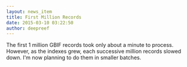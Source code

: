 ```yaml
---
layout: news_item
title: First Million Records
date: 2015-03-10 03:22:50
author: deepreef
---
```


The first 1 million GBIF records took only about a minute to process.  However, as the indexes grew, each successive million records slowed down. I'm now planning to do them in smaller batches.

